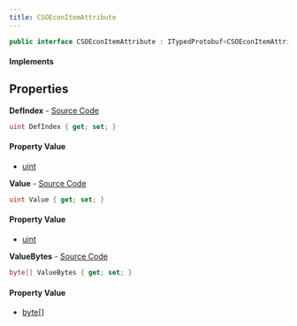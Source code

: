 ```yaml
---
title: CSOEconItemAttribute
---
```


```csharp
public interface CSOEconItemAttribute : ITypedProtobuf<CSOEconItemAttribute>, INativeHandle
```

#### Implements

## Properties

**DefIndex** - [Source Code](https://github.com/swiftly-solution/swiftlys2/blob/main/managed/src/SwiftlyS2.Generated/Protobufs/Interfaces/CSOEconItemAttribute.cs#L13)

```csharp
uint DefIndex { get; set; }
```

#### Property Value

- [uint](https://learn.microsoft.com/dotnet/api/system.uint32)

**Value** - [Source Code](https://github.com/swiftly-solution/swiftlys2/blob/main/managed/src/SwiftlyS2.Generated/Protobufs/Interfaces/CSOEconItemAttribute.cs#L16)

```csharp
uint Value { get; set; }
```

#### Property Value

- [uint](https://learn.microsoft.com/dotnet/api/system.uint32)

**ValueBytes** - [Source Code](https://github.com/swiftly-solution/swiftlys2/blob/main/managed/src/SwiftlyS2.Generated/Protobufs/Interfaces/CSOEconItemAttribute.cs#L19)

```csharp
byte[] ValueBytes { get; set; }
```

#### Property Value

- [byte](https://learn.microsoft.com/dotnet/api/system.byte)[]

